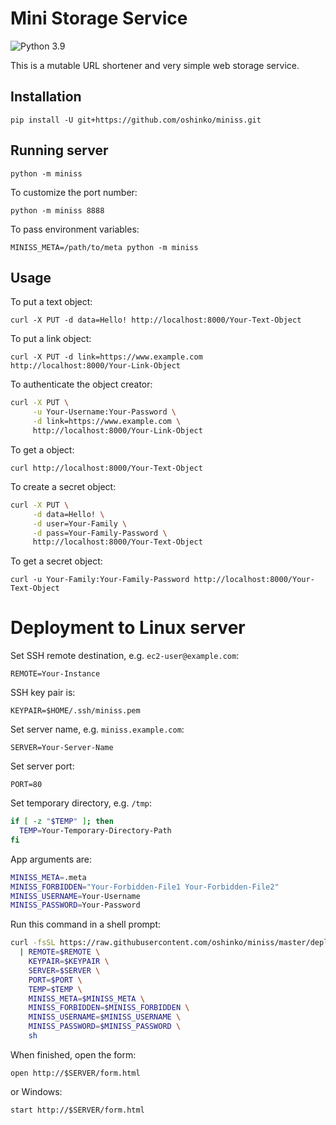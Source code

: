 # Mini Storage Service

![Python 3.9](https://img.shields.io/badge/python-3.9-blue.svg)

This is a mutable URL shortener and very simple web storage service.


## Installation

`pip install -U git+https://github.com/oshinko/miniss.git`


## Running server

`python -m miniss`

To customize the port number:

`python -m miniss 8888`

To pass environment variables:

`MINISS_META=/path/to/meta python -m miniss`


## Usage

To put a text object:

`curl -X PUT -d data=Hello! http://localhost:8000/Your-Text-Object`

To put a link object:

`curl -X PUT -d link=https://www.example.com http://localhost:8000/Your-Link-Object`

To authenticate the object creator:

```sh
curl -X PUT \
     -u Your-Username:Your-Password \
     -d link=https://www.example.com \
     http://localhost:8000/Your-Link-Object
```

To get a object:

`curl http://localhost:8000/Your-Text-Object`

To create a secret object:

```sh
curl -X PUT \
     -d data=Hello! \
     -d user=Your-Family \
     -d pass=Your-Family-Password \
     http://localhost:8000/Your-Text-Object
```

To get a secret object:

`curl -u Your-Family:Your-Family-Password http://localhost:8000/Your-Text-Object`


# Deployment to Linux server

Set SSH remote destination, e.g. `ec2-user@example.com`:

`REMOTE=Your-Instance`

SSH key pair is:

`KEYPAIR=$HOME/.ssh/miniss.pem`

Set server name, e.g. `miniss.example.com`:

`SERVER=Your-Server-Name`

Set server port:

`PORT=80`

Set temporary directory, e.g. `/tmp`:

```sh
if [ -z "$TEMP" ]; then
  TEMP=Your-Temporary-Directory-Path
fi
```

App arguments are:

```sh
MINISS_META=.meta
MINISS_FORBIDDEN="Your-Forbidden-File1 Your-Forbidden-File2"
MINISS_USERNAME=Your-Username
MINISS_PASSWORD=Your-Password
```

Run this command in a shell prompt:

```sh
curl -fsSL https://raw.githubusercontent.com/oshinko/miniss/master/deploy.sh \
  | REMOTE=$REMOTE \
    KEYPAIR=$KEYPAIR \
    SERVER=$SERVER \
    PORT=$PORT \
    TEMP=$TEMP \
    MINISS_META=$MINISS_META \
    MINISS_FORBIDDEN=$MINISS_FORBIDDEN \
    MINISS_USERNAME=$MINISS_USERNAME \
    MINISS_PASSWORD=$MINISS_PASSWORD \
    sh
```

When finished, open the form:

`open http://$SERVER/form.html`

or Windows:

`start http://$SERVER/form.html`
